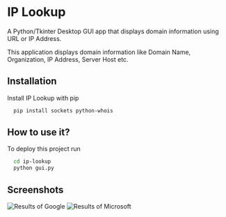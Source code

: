 
# IP Lookup

A Python/Tkinter Desktop GUI app that displays domain information using URL or IP Address.

This application displays domain information like Domain Name, Organization, IP Address, Server Host etc.

## Installation

Install IP Lookup with pip
```bash
  pip install sockets python-whois
```

    
## How to use it?

To deploy this project run

```bash
  cd ip-lookup
  python gui.py
```


## Screenshots

![Results of Google](https://github.com/riteshnaik55/ip-lookup/blob/main/screenshot/1.png)
![Results of Microsoft](https://github.com/riteshnaik55/ip-lookup/blob/main/screenshot/2.png)
